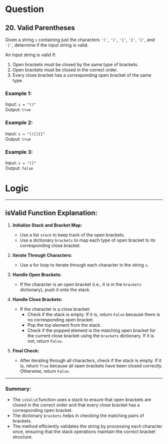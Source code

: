 # Question
## 20. Valid Parentheses

Given a string `s` containing just the characters `'('`, `')'`, `'{'`, `'}'`, `'['`, and `']'`, determine if the input string is valid.

An input string is valid if:
1. Open brackets must be closed by the same type of brackets.
2. Open brackets must be closed in the correct order.
3. Every close bracket has a corresponding open bracket of the same type.

### Example 1:

Input: `s = "()"`  
Output: `true`

### Example 2:

Input: `s = "()[]{}"`  
Output: `true`

### Example 3:

Input: `s = "(]"`  
Output: `false`

# Logic
---

## isValid Function Explanation:

1. **Initialize Stack and Bracket Map:**
   - Use a list `stack` to keep track of the open brackets.
   - Use a dictionary `brackets` to map each type of open bracket to its corresponding close bracket.

2. **Iterate Through Characters:**
   - Use a for loop to iterate through each character in the string `s`.

3. **Handle Open Brackets:**
   - If the character is an open bracket (i.e., it is in the `brackets` dictionary), push it onto the stack.

4. **Handle Close Brackets:**
   - If the character is a close bracket:
     - Check if the stack is empty. If it is, return `False` because there is no corresponding open bracket.
     - Pop the top element from the stack.
     - Check if the popped element is the matching open bracket for the current close bracket using the `brackets` dictionary. If it is not, return `False`.

5. **Final Check:**
   - After iterating through all characters, check if the stack is empty. If it is, return `True` because all open brackets have been closed correctly. Otherwise, return `False`.

---

### Summary:
- The `isValid` function uses a stack to ensure that open brackets are closed in the correct order and that every close bracket has a corresponding open bracket.
- The dictionary `brackets` helps in checking the matching pairs of brackets.
- The method efficiently validates the string by processing each character once, ensuring that the stack operations maintain the correct bracket structure.

        